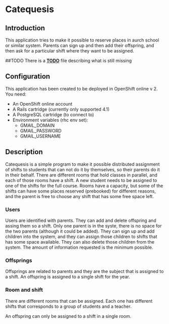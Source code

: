 # Catequesis
## Introduction
This application tries to make it possible to reserve places in aurch school or similar system. Parents can sign up and then add their offspring, and then ask for a particular shift where they want to be assigned.

##TODO
There is a [**TODO**](TODO.md) file describing what is still missing

## Configuration
This application has been created to be deployed in OpenShift online v 2.
You need:
- An OpenShift online account
- A Rails cartridge (currently only supported 4.1)
- A PostgreSQL cartridge (to connect to)
- Environment variables (rhc env set):
  - GMAIL_DOMAIN
  - GMAIL_PASSWORD
  - GMAIL_USERNAME


## Description
Catequesis is a simple program to make it possible distributed assignment of shifts to students that can not do it by themselves, so their parents do it in their behalf.
There are different rooms that hold classes in parallel, and each of those rooms have a shift. A new student needs to be assigned to one of the shifts for the full course. Rooms have a capacity, but some of the shifts can have some places reserved (prebooked) for different reasons, and the parent is free to choose any shift that has some free space left.

### Users
Users are identified with parents. They can add and delete offspring and assing them so a shift. Only one parent is in the syste, there is no space for the two parents (although it could be added). They can sign up and add children into the system, and they can assign those children to shifts that has some space available. They can also delete those children from the system.
The amount of information requested is the minimum possible.

### Offsprings
Offsprings are related to parents and they are the subject that is assigned to a shift. An offspring is assigned to a single shift for the year.

### Room and shift
There are different rooms that can be assigned. Each one has different shifts that corresponds to a group of students and a teacher.

An offspring can only be assigned to a shift in a single room.
